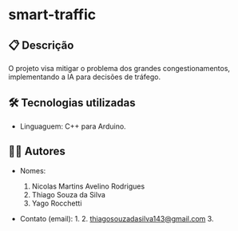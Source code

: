 # smart-traffic

## 📋 Descrição
O projeto visa mitigar o problema dos grandes congestionamentos, implementando a IA para decisões de tráfego.


## 🛠 Tecnologias utilizadas
- Linguaguem: C++ para Arduino.

## 👨‍💻 Autores
- Nomes:
    1. Nicolas Martins Avelino Rodrigues
    2. Thiago Souza da Silva
    3. Yago Rocchetti
       
- Contato (email):
    1. 
    2. thiagosouzadasilva143@gmail.com
    3. 
